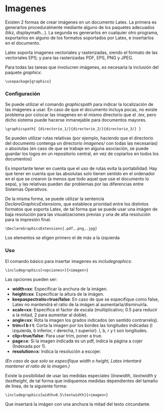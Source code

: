 # Imagenes

Existen 2 formas de crear imágenes en un documento Latex. La primera
es generarlos proceduralmente mediante alguno de los paquetes
adecuados (tikz, displaymath...). La segunda es generarlos en
cualquier otro programa, exportarlos en alguno de los formatos
soportados por Latex, e insertarlos en el documento.

Latex soporta imagenes vectoriales y rasterizadas, siendo el formato
de las vectoriales EPS; y para las rasterizadas PDF, EPS, PNG y JPEG.

Para todas las tareas que involucren imágenes, es necesaria la
inclusión del paquete *graphicx*:

```
\usepackage{graphicx}
```

### Configuración

Se puede utilizar el comando *graphicspath* para indicar la
localización de las imágenes a usar. En caso de que el documento
incluya pocas, no existe problema por colocar las imagenes en el mismo
directorio que el *.tex*, pero dicho sistema puede hacerse inmanejable
para documentos mayores.

```
\graphicspath{ {directorio_1/}{directorio_2/}{directorio_3/} }
```

Se pueden utilizar rutas relativas (por ejemplo, haciendo que el
directorio del documento contenga un directorio *imagenes/* con todas
las necesarias) o absolutas (en caso de que se trabaje en alguna
asociación, se puede guardar los logos en un repositorio central, en
vez de copiarlos en todos los documentos)

Es importante tener en cuenta que el uso de rutas evita la
portabilidad. Hay que tener en cuenta que las absolutas solo tienen
sentido en el ordenador en el que se crearon (a menos que todo aquel
que use el documento lo sepa), y las relativas pueden dar problemas
por las diferencias entre Sistemas Operativos.


De la misma forma, se puede utilizar la sentencia
*DeclareGraphicsExtensions*, que establece prioridad entre los
distintos formatos que soporta Latex, de tal forma que se puede usar
una imágen de baja resolución para las visualizaciones previas y una
de alta resolución para la impresión final.

```
\DeclareGraphicsExtensions{.pdf,.png,.jpg}
```

Los elementos se eligen primero el de más a la izquierda


### Uso
El comando básico para insertar imagenes es *includegraphics*:

```
\includegraphics[<opciones>]{<imagen>}
```

Las opciones pueden ser:
+  **width=xx**: Especificar la anchura de la imágen.
+  **height=xx**: Especificar la altura de la imágen.
+  **keepaspectratio=true/false**: En caso de que se especifique como
   false, Latex no mantendrá el ratio de la imágen al
   aumentarla/disminuirla.
+  **scale=xx**: Especifica el factor de escala (multiplicativo; 0.5
   para reducir a la mitad, 2 para aumentar al doble).
+  **angle=xx**: Rota la imagen los grados indicados (en sentido
   contrarreloj).
+  **trim=l b r t**: Corta la imagen por los bordes las longitudes
   indicadas (l izquierda, b inferior, r derecha, t superior). l, b, r
   y t son longitudes.
+  **clip=true/false**: Para usar trim, poner a true.
+  **page=x**: Si la imagen indicada es un pdf, indica la página a
   cojer (Indexada por 1).
+  **resolution=x**: Indica la resolución a escojer.


*(En caso de que solo se especifíque width o height, Latex intentará
 mantener el ratio de la imagen.)*

Existe la posibilidad de usar las medidas especiales *\linewidth*,
*\textwidth* y *\textheight*, de tal forma que indiquemos medidas
dependientes del tamaño de línea, de la siguiente forma:

```
\includegraphics[width=0.5\textwidth]{<imagen>}
```

Que insertará la imágen con una anchura la mitad del texto
circundante.
